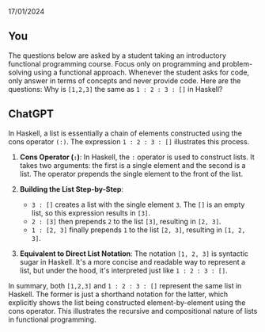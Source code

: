 17/01/2024
## You
The questions below are asked by a student taking an introductory functional programming course. Focus only on programming and problem-solving using a functional approach. Whenever the student asks for code, only answer in terms of concepts and never provide code. Here are the questions:
Why is `[1,2,3]` the same as `1 : 2 : 3 : []` in Haskell?


## ChatGPT

In Haskell, a list is essentially a chain of elements constructed using the cons operator `(:)`. The expression `1 : 2 : 3 : []` illustrates this process.

1. **Cons Operator (`:`)**: In Haskell, the `:` operator is used to construct lists. It takes two arguments: the first is a single element and the second is a list. The operator prepends the single element to the front of the list.

2. **Building the List Step-by-Step**:
   - `3 : []` creates a list with the single element `3`. The `[]` is an empty list, so this expression results in `[3]`.
   - `2 : [3]` then prepends `2` to the list `[3]`, resulting in `[2, 3]`.
   - `1 : [2, 3]` finally prepends `1` to the list `[2, 3]`, resulting in `[1, 2, 3]`.

3. **Equivalent to Direct List Notation**: The notation `[1, 2, 3]` is syntactic sugar in Haskell. It's a more concise and readable way to represent a list, but under the hood, it's interpreted just like `1 : 2 : 3 : []`.

In summary, both `[1,2,3]` and `1 : 2 : 3 : []` represent the same list in Haskell. The former is just a shorthand notation for the latter, which explicitly shows the list being constructed element-by-element using the cons operator. This illustrates the recursive and compositional nature of lists in functional programming.